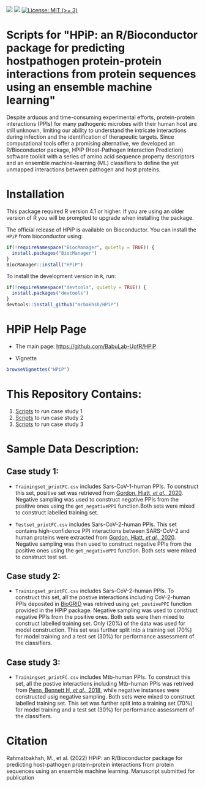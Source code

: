 <!-- badges: start -->
[![](https://img.shields.io/badge/lifecycle-stable-green.svg)](https://lifecycle.r-lib.org/articles/stages.html#stable)
[![](https://img.shields.io/github/last-commit/BabuLab-UofR/HPiP_pub.svg)](https://github.com/BabuLab-UofR/HPiP_pub/commits/main)
[![License: MIT (&gt;=
3)](https://img.shields.io/badge/license-MIT-blue.svg)](https://cran.r-project.org/web/licenses/MIT)
<!-- badges: end -->

# Scripts for "HPiP: an R/Bioconductor package for predicting hostpathogen protein-protein interactions from protein sequences using an ensemble machine learning"
Despite arduous and time-consuming experimental efforts, protein-protein interactions (PPIs) for many pathogenic microbes with their human host are still unknown, limiting our ability to understand the intricate interactions during infection and the identification of therapeutic targets. Since computational tools offer a promising alternative, we developed an R/Bioconductor package, HPiP (Host-Pathogen Interaction Prediction) software toolkit with a series of amino acid sequence property descriptors and an ensemble machine-learning (ML) classifiers to define the yet unmapped interactions between pathogen and host proteins.

# Installation
This package required R version 4.1 or higher. If you are using an older version of R you will be prompted to upgrade when installing the package. 

The official release of HPiP is available on Bioconductor. You can install the `HPiP` from bioconductor using:

```r
if(!requireNamespace("BiocManager", quietly = TRUE)) {
  install.packages("BiocManager") 
}
BiocManager::install("HPiP")
```
To install the development version in `R`, run:
  
```r
if(!requireNamespace("devtools", quietly = TRUE)) {
  install.packages("devtools") 
}
devtools::install_github("mrbakhsh/HPiP")
```
# HPiP Help Page
- The main page: https://github.com/BabuLab-UofR/HPiP

- Vignette 
```r
browseVignettes("HPiP")
```

# This Repository Contains:
1. [Scripts](https://github.com/mrbakhsh/HPiP_pub/blob/main/R/Scripts_Model1.R) to run case study 1 
2. [Scripts](https://github.com/mrbakhsh/HPiP_pub/blob/main/R/Scripts_Model2.R) to run case study 2 
3. [Scripts](https://github.com/mrbakhsh/HPiP_pub/blob/main/R/Scripts_Model3.R) to run case study 3 

# Sample Data Description:

## Case study 1:
- `Trainingset_priotFC.csv` includes Sars-CoV-1-human PPIs. To construct this set, positive set was retrieved from  [Gordon, Hiatt, *et al.,* 2020](https://www.science.org/doi/10.1126/science.abe9403?url_ver=Z39.88-2003&rfr_id=ori%3Arid%3Acrossref.org&rfr_dat=cr_pub++0pubmed&). Negative sampling was used to construct negative PPIs from the positive ones using the `get_negativePPI` function.Both sets were mixed to construct labelled training set.

- `Testset_priotFC.csv` includes Sars-CoV-2-human PPIs. This set contains high-confidence PPI interactions between SARS-CoV-2 and human proteins were extracted from [Gordon, Hiatt, *et al.,* 2020](https://www.science.org/doi/10.1126/science.abe9403?url_ver=Z39.88-2003&rfr_id=ori%3Arid%3Acrossref.org&rfr_dat=cr_pub++0pubmed&). Negative sampling was then used to construct negative PPIs from the positive ones using the `get_negativePPI` function. Both sets were mixed to construct test set.

## Case study 2:
- `Trainingset_priotFC.csv` includes Sars-CoV-2-human PPIs. To construct this set, all the postive interactions including CoV-2-human PPIs deposited in [BioGRID](https://thebiogrid.org/) was retrived using `get_postivePPI` function provided in the HPiP package. Negative sampling was used to construct negative PPIs from the positive ones. Both sets were then mixed to construct labelled training set. Only (20%) of the data was used for model construction. This set was further split into a training set (70%) for model training and a test set (30%) for performance assessment of the classifiers.

## Case study 3:
- `Trainingset_priotFC.csv` includes Mtb-human PPIs. To construct this set, all the postive interactions including Mtb-human PPIs was retrived from
[Penn, Bennett H, *et al.,* 2018](https://pubmed.ncbi.nlm.nih.gov/30118682/), while negative instanses were constructed usig negative sampling. Both sets were mixed to construct labelled training set. This set was further split into a training set (70%) for model training and a test set (30%) for performance assessment of the classifiers.

# Citation 
Rahmatbakhsh, M., et al. (2022) HPiP: an R/Bioconductor package for predicting host-pathogen protein-protein  interactions from protein sequences using an ensemble machine learning. Manuscript submitted for publication

